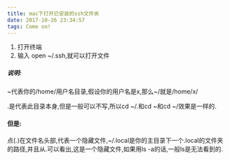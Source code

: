 ```yaml
---
title: mac下打开已安装的ssh文件夹
date: 2017-10-26 23:34:57
tags: Come on!
---
```

1. 打开终端
2. 输入 open ~/.ssh,就可以打开文件

##### 说明:

~代表你的/home/用户名目录,假设你的用户名是x,那么~/就是/home/x/

.是代表此目录本身,但是一般可以不写,所以cd ~/.和cd ~和cd ~/效果是一样的.

#### 但是:
点(.)在文件名头部,代表一个隐藏文件,~/.local是你的主目录下一个.local的文件夹的路径,并且从.可以看出,这是一个隐藏文件,如果用ls -a的话,一般ls是无法看到的.
